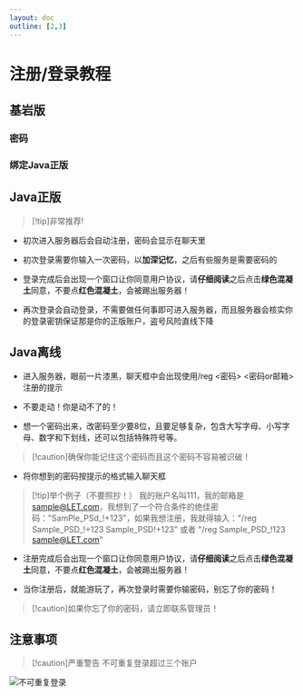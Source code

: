 ```yaml
---
layout: doc
outline: [2,3]
---
```


# 注册/登录教程

## 基岩版

### 密码

### 绑定Java正版

## Java正版

> [!tip]非常推荐!

- 初次进入服务器后会自动注册，密码会显示在聊天里

- 初次登录需要你输入一次密码，以**加深记忆**，之后有些服务是需要密码的

- 登录完成后会出现一个窗口让你同意用户协议，请**仔细阅读**之后点击**绿色混凝土**同意，不要点**红色混凝土**，会被踢出服务器！

- 再次登录会自动登录，不需要做任何事即可进入服务器，而且服务器会核实你的登录密钥保证那是你的正版账户，盗号风险直线下降

## Java离线

- 进入服务器，眼前一片漆黑，聊天框中会出现使用/reg <密码> <密码or邮箱>注册的提示

- 不要走动！你是动不了的！

- 想一个密码出来，改密码至少要8位，且要足够复杂，包含大写字母、小写字母、数字和下划线，还可以包括特殊符号等。

> [!caution]确保你能记住这个密码而且这个密码不容易被识破！

- 将你想到的密码按提示的格式输入聊天框

> [!tip]举个例子（不要照抄！）
> 我的账户名叫111，我的邮箱是 sample@LET.com，我想到了一个符合条件的绝佳密码："SamPle_PSd_!+123"，如果我想注册，我就得输入："/reg Sample_PSD_!+123 Sample_PSD!+123" 或者 "/reg Sample_PSD_!123 sample@LET.com"

- 注册完成后会出现一个窗口让你同意用户协议，请**仔细阅读**之后点击**绿色混凝土**同意，不要点**红色混凝土**，会被踢出服务器！

- 当你注册后，就能游玩了，再次登录时需要你输密码，别忘了你的密码！

> [!caution]如果你忘了你的密码，请立即联系管理员！

## 注意事项

> [!caution]严重警告
> 不可重复登录超过三个账户

![不可重复登录](/res/img/guide/auth/toomuchauth.png)
